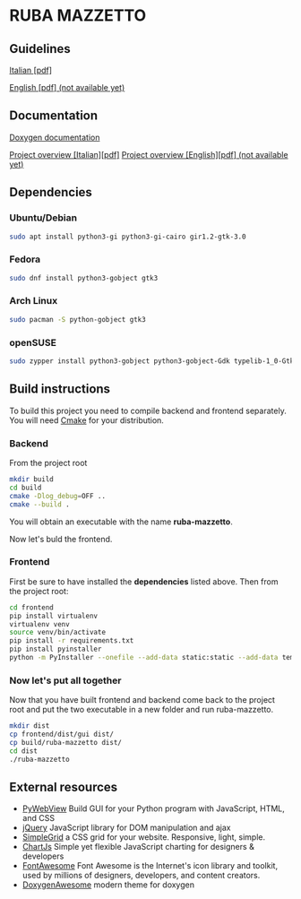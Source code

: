 # RUBA MAZZETTO

## Guidelines
[Italian [pdf]](docs/traccia.pdf)

[English [pdf] (not available yet)](#)
## Documentation

[Doxygen documentation](https://mauroderosa.github.io/ruba-mazzetto/)

[Project overview [Italian][pdf]](docs/overview/overview.pdf)
[Project overview [English][pdf] (not available yet)](#)
## Dependencies

### Ubuntu/Debian
```bash
sudo apt install python3-gi python3-gi-cairo gir1.2-gtk-3.0
```
### Fedora
```bash
sudo dnf install python3-gobject gtk3
```

### Arch Linux
```bash
sudo pacman -S python-gobject gtk3
```

### openSUSE
```bash
sudo zypper install python3-gobject python3-gobject-Gdk typelib-1_0-Gtk-3_0 libgtk-3-0
```

## Build instructions
To build this project you need to compile backend and frontend separately.
You will need [Cmake](https://cmake.org/) for your distribution.

### Backend
From the project root
```bash
mkdir build
cd build
cmake -Dlog_debug=OFF ..
cmake --build . 
```
You will obtain an executable with the name **ruba-mazzetto**.

Now let's buld the frontend.
### Frontend
 First be sure to have installed the **dependencies** listed above.
 Then from the project root:
```bash
cd frontend
pip install virtualenv
virtualenv venv
source venv/bin/activate
pip install -r requirements.txt
pip install pyinstaller
python -m PyInstaller --onefile --add-data static:static --add-data templates:templates -n gui __main__.py
```
### Now let's put all together
Now that you have built frontend and backend come back to the project root and put the two executable in a new folder and run ruba-mazzetto.
```bash
mkdir dist
cp frontend/dist/gui dist/
cp build/ruba-mazzetto dist/
cd dist
./ruba-mazzetto
```

## External resources

- [PyWebView](https://pywebview.flowrl.com/) Build GUI for your Python program with JavaScript, HTML, and CSS 
- [jQuery](https://jquery.com/) JavaScript library for DOM manipulation and ajax
- [SimpleGrid](https://simplegrid.io/) a CSS grid for your website. Responsive, light, simple.
- [ChartJs](https://www.chartjs.org/) Simple yet flexible JavaScript charting for designers & developers
- [FontAwesome](https://fontawesome.com/) Font Awesome is the Internet's icon library and toolkit, used by millions of designers, developers, and content creators.
- [DoxygenAwesome](https://github.com/jothepro/doxygen-awesome-css) modern theme for doxygen